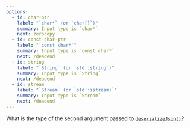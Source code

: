 ```yaml
---
options:
  - id: char-ptr
    label: "`char*` (or `char[]`)"
    summary: Input type is `char*`
    next: zerocopy
  - id: const-char-ptr
    label: "`const char*`"
    summary: Input type is `const char*`
    next: /deadend
  - id: string
    label: "`String` (or `std::string`)"
    summary: Input type is `String`
    next: /deadend
  - id: stream
    label: "`Stream` (or `std::istream)`"
    summary: Input type is `Stream`
    next: /deadend
---
```


What is the type of the second argument passed to [`deserializeJson()`](/v6/api/json/deserializejson/)?